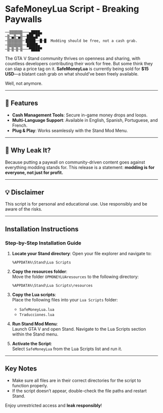 # SafeMoneyLua Script - **Breaking Paywalls**

```
──▒▒▒▒▒▒───▄████▄  
─▒─▄▒─▄▒──███▄█▀  
─▒▒▒▒▒▒▒─▐████──█─█  Modding should be free, not a cash grab.  
─▒▒▒▒▒▒▒──█████▄  
─▒─▒─▒─▒───▀████▀  
```

The GTA V Stand community thrives on openness and sharing, with countless developers contributing their work for free. But some think they can slap a price tag on it. **SafeMoneyLua** is currently being sold for **$15 USD**—a blatant cash grab on what should’ve been freely available.

Well, not anymore.

---

## 🎯 **Features**
- **Cash Management Tools**: Secure in-game money drops and loops.
- **Multi-Language Support**: Available in English, Spanish, Portuguese, and French.
- **Plug & Play**: Works seamlessly with the Stand Mod Menu.

---

## 🚨 **Why Leak It?**
Because putting a paywall on community-driven content goes against everything modding stands for. This release is a statement: **modding is for everyone, not just for profit.**

---

## 💡 **Disclaimer**
This script is for personal and educational use. Use responsibly and be aware of the risks.

---

## **Installation Instructions**

### **Step-by-Step Installation Guide**

1. **Locate your Stand directory**:
   Open your file explorer and navigate to:
   ```
   %APPDATA%\Stand\Lua Scripts
   ```

2. **Copy the resources folder**:  
   Move the folder `OPMONEYLUAresources` to the following directory:
   ```
   %APPDATA%\Stand\Lua Scripts\resources
   ```

3. **Copy the Lua scripts**:  
   Place the following files into your `Lua Scripts` folder:
   - `SafeMoneyLua.lua`
   - `Traducciones.lua`

4. **Run Stand Mod Menu**:  
   Launch GTA V and open Stand. Navigate to the Lua Scripts section within the Stand menu.

5. **Activate the Script**:  
   Select `SafeMoneyLua` from the Lua Scripts list and run it.

---

## **Key Notes**  

- Make sure all files are in their correct directories for the script to function properly.
- If the script doesn’t appear, double-check the file paths and restart Stand.
  
Enjoy unrestricted access and **leak responsibly**!
